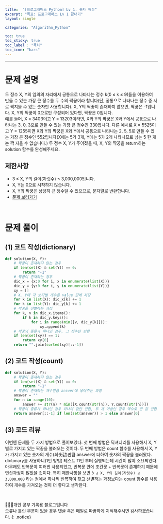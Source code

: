 ```yaml
---
title:  "[프로그래머스 Python] Lv 1. 숫자 짝꿍"
excerpt: "목표: 프로그래머스 Lv 1 끝내기"
layout: single

categories: "Algorithm_Python"

toc: true
toc_sticky: true
toc_label : "목차"
toc_icon: "bars"
---
```


***

# 문제 설명
두 정수 X, Y의 임의의 자리에서 공통으로 나타나는 정수 k(0 ≤ k ≤ 9)들을 이용하여 만들 수 있는 가장 큰 정수를 두 수의 짝꿍이라 합니다(단, 공통으로 나타나는 정수 중 서로 짝지을 수 있는 숫자만 사용합니다). X, Y의 짝꿍이 존재하지 않으면, 짝꿍은 -1입니다. X, Y의 짝꿍이 0으로만 구성되어 있다면, 짝꿍은 0입니다.<br>
예를 들어, X = 3403이고 Y = 13203이라면, X와 Y의 짝꿍은 X와 Y에서 공통으로 나타나는 3, 0, 3으로 만들 수 있는 가장 큰 정수인 330입니다. 다른 예시로 X = 5525이고 Y = 1255이면 X와 Y의 짝꿍은 X와 Y에서 공통으로 나타나는 2, 5, 5로 만들 수 있는 가장 큰 정수인 552입니다(X에는 5가 3개, Y에는 5가 2개 나타나므로 남는 5 한 개는 짝 지을 수 없습니다.)
두 정수 X, Y가 주어졌을 때, X, Y의 짝꿍을 return하는 solution 함수를 완성해주세요.

## 제한사항
- 3 ≤ X, Y의 길이(자릿수) ≤ 3,000,000입니다.
- X, Y는 0으로 시작하지 않습니다.
- X, Y의 짝꿍은 상당히 큰 정수일 수 있으므로, 문자열로 반환합니다.
- [문제 보러가기](https://school.programmers.co.kr/learn/courses/30/lessons/131128)

<br>

# 문제 풀이
## (1) 코드 작성(dictionary)
```python
def solution(X, Y):
    # 짝꿍이 존재하지 않는 경우
    if len(set(X) & set(Y)) == 0:
        return "-1"
    # 짝꿍이 존재하는 경우
    dic_x = {x:0 for i, x in enumerate(list(X))}
    dic_y = {y:0 for i, y in enumerate(list(Y))}
    xy = []
    # X, Y에 각 숫자별 개수를 value 값에 저장
    for k in list(X): dic_x[k] += 1
    for k in list(Y): dic_y[k] += 1
    # 짝꿍을 선별하는 과정
    for k, v in dic_x.items():
        if k in dic_y.keys():
            for i in range(min([v, dic_y[k]])):
                xy.append(k)
    # 짝꿍의 종류가 하나인 경우, 그 정수만 반환
    if len(set(xy)) == 1:
        return xy[0]
    return "".join(sorted(xy)[::-1])
```

## (2) 코드 작성(count)
```python
def solution(X, Y):
    # 짝꿍이 존재하지 않는 경우
    if len(set(X) & set(Y)) == 0:
        return "-1"
    # 짝꿍이 존재하는 개수만큼 answer에 넣어주는 과정
    answer = ""
    for n in range(10):
        answer += str(n) * min([X.count(str(n)), Y.count(str(n))])
    # 짝꿍의 종류가 하나인 경우 하나의 값만 반환, 두 개 이상인 경우 역수로 큰 값 반환
    return answer[::-1] if len(set(answer)) > 1 else answer[0]
```

## (3) 코드 리뷰
이번엔 문제를 두 가지 방법으로 풀어보았다. 첫 번째 방법은 딕셔너리를 사용해서 X, Y 별로 가지고 있는 짝꿍을 불러오는 것이다. 두 번째 방법은 count 함수를 사용해서 X, Y가 가지고 있는 숫자의 개수(최솟값)만큼 answer에 더하여 숫자의 짝꿍을 불러왔다. dictonary를 사용하니(1번 방법) 테스트 11번 부터 실행되는데 시간이 많이 소요되었다. 아무래도 반복문이 여러번 사용되었고, 반복문 안에 조건문 + 반복문이 존재하기 때문에 연산과정이 많았을 것이다. 특히 제한사항을 보면 ```3 ≤ X, Y의 길이(자릿수) ≤ 3,000,000``` 라는 점에서 하나씩 반복하여 찾고 선별하는 과정보다는 count 함수를 사용하여 개수를 가져오는 것이 더 좋다고 생각한다. 

<br>

👩🏻‍💻개인 공부 기록용 블로그입니다
<br>오류나 틀린 부분이 있을 경우 댓글 혹은 메일로 따끔하게 지적해주시면 감사하겠습니다.
{: .notice}